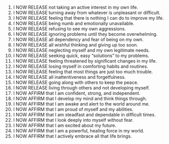 1. I NOW RELEASE not taking an active interest in my own life.
2. I NOW RELEASE turning away from whatever is unpleasant or difficult.
3. I NOW RELEASE feeling that there is nothing I can do to improve my life.
4. I NOW RELEASE being numb and emotionally unavailable.
5. I NOW RELEASE refusing to see my own aggressions.
6. I NOW RELEASE ignoring problems until they become overwhelming.
7. I NOW RELEASE all dependency and fear of being on my own.
8. I NOW RELEASE all wishful thinking and giving up too soon.
9. I NOW RELEASE neglecting myself and my own legitimate needs.
10. I NOW RELEASE seeking quick, easy “solutions” to my problems.
11. I NOW RELEASE feeling threatened by significant changes in my life.
12. I NOW RELEASE losing myself in comforting habits and routines.
13. I NOW RELEASE feeling that most things are just too much trouble.
14. I NOW RELEASE all inattentiveness and forgetfulness.
15. I NOW RELEASE going along with others to keep the peace.
16. I NOW RELEASE living through others and not developing myself.
17. I NOW AFFIRM that I am confident, strong, and independent.
18. I NOW AFFIRM that I develop my mind and think things through.
19. I NOW AFFIRM  that I am awake and alert to the world around me.
20. I NOW AFFIRM that I am proud of myself and my abilities.
21. I NOW AFFIRM that I am steadfast and dependable in difficult times.
22. I NOW AFFIRM that I look deeply into myself without fear.
23. I NOW AFFIRM that I am excited about my future.
24. I NOW AFFIRM that I am a powerful, healing force in my world.
25. I NOW AFFIRM that I actively embrace all that life brings.